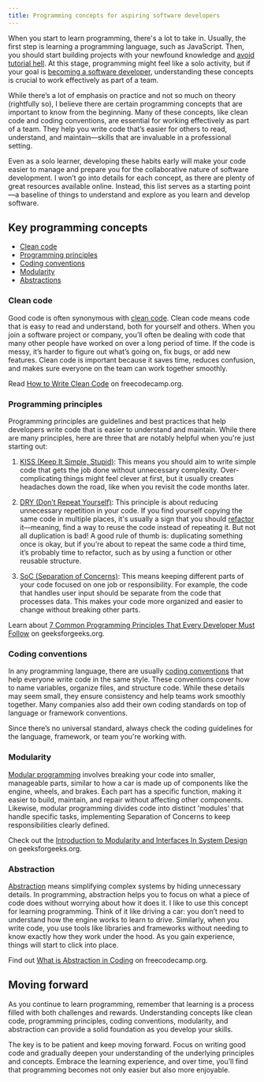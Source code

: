 ```yaml
---
title: Programming concepts for aspiring software developers
---
```

When you start to learn programming, there's a lot to take in. Usually, the first step is learning a programming language, such as JavaScript. Then, you should start building projects with your newfound knowledge and [avoid tutorial hell](https://www.freecodecamp.org/news/how-to-learn-from-coding-tutorials-and-avoid-tutorial-hell/). At this stage, programming might feel like a solo activity, but if your goal is [becoming a software developer](/posts/becoming-a-software-developer), understanding these concepts is crucial to work effectively as part of a team.

While there’s a lot of emphasis on practice and not so much on theory (rightfully so), I believe there are certain programming concepts that are important to know from the beginning. Many of these concepts, like clean code and coding conventions, are essential for working effectively as part of a team. They help you write code that’s easier for others to read, understand, and maintain—skills that are invaluable in a professional setting.

Even as a solo learner, developing these habits early will make your code easier to manage and prepare you for the collaborative nature of software development. I won’t go into details for each concept, as there are plenty of great resources available online. Instead, this list serves as a starting point—a baseline of things to understand and explore as you learn and develop software.

## Key programming concepts
- [Clean code](#clean-code)
- [Programming principles](#programming-principles)
- [Coding conventions](#coding-conventions)
- [Modularity](#modularity)
- [Abstractions](#abstraction)

<h3 id="clean-code">Clean code</h3>

Good code is often synonymous with [clean code](https://www.oreilly.com/library/view/clean-code-a/9780136083238/). Clean code means code that is easy to read and understand, both for yourself and others. When you join a software project or company, you’ll often be dealing with code that many other people have worked on over a long period of time. If the code is messy, it’s harder to figure out what’s going on, fix bugs, or add new features. Clean code is important because it saves time, reduces confusion, and makes sure everyone on the team can work together smoothly.

Read [How to Write Clean Code](https://www.freecodecamp.org/news/how-to-write-clean-code/) on freecodecamp.org.

<h3 id="programming-principles">Programming principles</h3>

Programming principles are guidelines and best practices that help developers write code that is easier to understand and maintain. While there are many principles, here are three that are notably helpful when you're just starting out:

  1.  [KISS (Keep It Simple, Stupid)](https://en.wikipedia.org/wiki/KISS_principle): This means you should aim to write simple code that gets the job done without unnecessary complexity. Over-complicating things might feel clever at first, but it usually creates headaches down the road, like when you revisit the code months later.

  1. [DRY (Don’t Repeat Yourself)](https://en.wikipedia.org/wiki/Don%27t_repeat_yourself): This principle is about reducing unnecessary repetition in your code. If you find yourself copying the same code in multiple places, it's usually a sign that you should [refactor](https://en.wikipedia.org/wiki/Code_refactoring) it—meaning, find a way to reuse the code instead of repeating it. But not all duplication is bad! A good rule of thumb is: duplicating something once is okay, but if you're about to repeat the same code a third time, it’s probably time to refactor, such as by using a function or other reusable structure.

  1.  [SoC (Separation of Concerns)](https://en.wikipedia.org/wiki/Separation_of_concerns): This means keeping different parts of your code focused on one job or responsibility. For example, the code that handles user input should be separate from the code that processes data. This makes your code more organized and easier to change without breaking other parts.

Learn about [7 Common Programming Principles That Every Developer Must Follow](https://www.geeksforgeeks.org/7-common-programming-principles-that-every-developer-must-follow/) on geeksforgeeks.org.

<h3 id="coding-conventions">Coding conventions</h3>

In any programming language, there are usually [coding conventions](https://en.wikipedia.org/wiki/Coding_conventions) that help everyone write code in the same style. These conventions cover how to name variables, organize files, and structure code. While these details may seem small, they ensure consistency and help teams work smoothly together. Many companies also add their own coding standards on top of language or framework conventions.

Since there’s no universal standard, always check the coding guidelines for the language, framework, or team you're working with.


<h3 id="modularity">Modularity</h3>

[Modular programming](https://en.wikipedia.org/wiki/Modular_programming) involves breaking your code into smaller, manageable parts, similar to how a car is made up of components like the engine, wheels, and brakes. Each part has a specific function, making it easier to build, maintain, and repair without affecting other components. Likewise, modular programming divides code into distinct 'modules' that handle specific tasks, implementing Separation of Concerns to keep responsibilities clearly defined.

Check out the [Introduction to Modularity and Interfaces In System Design](https://www.geeksforgeeks.org/inroduction-to-modularity-and-interfaces-in-system-design/?ref=header_outind) on geeksforgeeks.org.

<h3 id="abstraction">Abstraction</h3>

[Abstraction](https://en.wikipedia.org/wiki/Abstraction_(computer_science)) means simplifying complex systems by hiding unnecessary details. In programming, abstraction helps you to focus on what a piece of code does without worrying about how it does it. I like to use this concept for learning programming. Think of it like driving a car: you don’t need to understand how the engine works to learn to drive. Similarly, when you write code, you use tools like libraries and frameworks without needing to know exactly how they work under the hood. As you gain experience, things will start to click into place.

Find out [What is Abstraction in Coding](https://www.freecodecamp.org/news/what-is-abstraction-in-coding/) on freecodecamp.org.

## Moving forward

As you continue to learn programming, remember that learning is a process filled with both challenges and rewards. Understanding concepts like clean code, programming principles, coding conventions, modularity, and abstraction can provide a solid foundation as you develop your skills.

The key is to be patient and keep moving forward. Focus on writing good code and gradually deepen your understanding of the underlying principles and concepts. Embrace the learning experience, and over time, you’ll find that programming becomes not only easier but also more enjoyable.